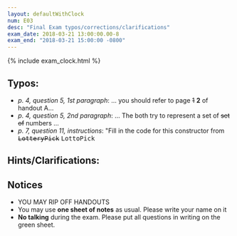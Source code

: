 ```yaml
---
layout: defaultWithClock
num: E03
desc: "Final Exam typos/corrections/clarifications"
exam_date: 2018-03-21 13:00:00.00-8
exam_end: "2018-03-21 15:00:00 -0800"
---
```


{% include exam_clock.html %}

<div style="display:none; clear:both;">
http://ucsb-cs56-w18.github.io/exam/e03/typos/
</div>

## Typos:

* *p. 4, question 5, 1st paragraph*: ... you should refer to page <s>1</s> <b>2</b> of handout A...
* *p. 4, question 5, 2nd paragraph*: ... The both try to represent a set of <s>set of</s> numbers ...
* *p. 7, question 11, instructions*: "Fill in the code for this constructor from <s><tt>LotteryPick</tt></s> <tt>LottoPick</tt>

## Hints/Clarifications:

## Notices

* YOU MAY RIP OFF HANDOUTS
* You may use **one sheet of notes** as usual.  Please write your name on it
* **No talking** during the exam.  Please put all questions in writing on the green sheet.

